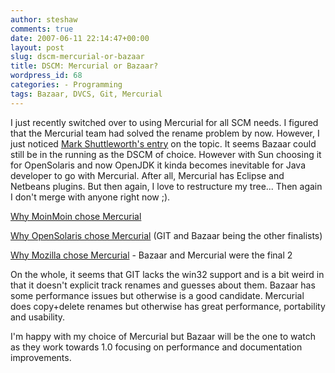 ```yaml
---
author: steshaw
comments: true
date: 2007-06-11 22:14:47+00:00
layout: post
slug: dscm-mercurial-or-bazaar
title: DSCM: Mercurial or Bazaar?
wordpress_id: 68
categories: - Programming
tags: Bazaar, DVCS, Git, Mercurial
---
```


I just recently switched over to using Mercurial for all SCM needs. I figured that the Mercurial team had solved the rename problem by now. However, I just noticed [Mark Shuttleworth's entry](http://www.markshuttleworth.com/archives/123) on the topic. It seems Bazaar could still be in the running as the DSCM of choice. However with Sun choosing it for OpenSolaris and now OpenJDK it kinda becomes inevitable for Java developer to go with Mercurial. After all, Mercurial has Eclipse and Netbeans plugins. But then again, I love to restructure my tree... Then again I don't merge with anyone right now ;).

[Why MoinMoin chose Mercurial](http://moinmoin.wikiwikiweb.de/NewVCS)

[Why OpenSolaris chose Mercurial](http://www.opensolaris.org/os/community/tools/scm/history/) (GIT and Bazaar being the other finalists)

[Why Mozilla chose Mercurial](http://weblogs.mozillazine.org/preed/2007/04/version_control_system_shootou_1.html) - Bazaar and Mercurial were the final 2

On the whole, it seems that GIT lacks the win32 support and is a bit weird in that it doesn't explicit track renames and guesses about them. Bazaar has some performance issues but otherwise is a good candidate. Mercurial does copy+delete renames but otherwise has great performance, portability and usability.

I'm happy with my choice of Mercurial but Bazaar will be the one to watch as they work towards 1.0 focusing on performance and documentation improvements.
